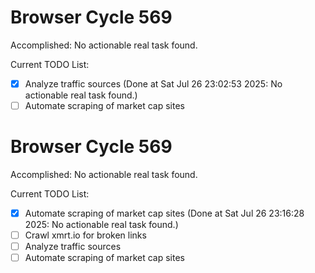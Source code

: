 # Browser Cycle 569

Accomplished: No actionable real task found.

Current TODO List:

- [x] Analyze traffic sources  (Done at Sat Jul 26 23:02:53 2025: No actionable real task found.)
- [ ] Automate scraping of market cap sites

# Browser Cycle 569

Accomplished: No actionable real task found.

Current TODO List:

- [x] Automate scraping of market cap sites  (Done at Sat Jul 26 23:16:28 2025: No actionable real task found.)
- [ ] Crawl xmrt.io for broken links
- [ ] Analyze traffic sources
- [ ] Automate scraping of market cap sites